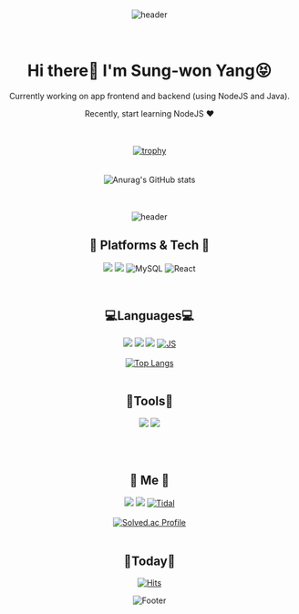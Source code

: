 <div align="center">
</br>

![header](https://capsule-render.vercel.app/api?type=egg&color=auto&height=250&section=header&text=ฅ^•ﻌ•^ฅ&fontSize=50&animation=blinking)
</br></br></br>
# Hi there👋 I'm Sung-won Yang😝
Currently working on app frontend and backend (using NodeJS and Java). 
  
Recently, start learning NodeJS ❤️

</br></br>
[![trophy](https://github-profile-trophy.vercel.app/?username=Suanna01&row=2&column=3&margin-w=15&margin-h=15&theme=buddhism)](https://github.com/ryo-ma/github-profile-trophy)
</br></br></br>
![Anurag's GitHub stats](https://github-readme-stats.vercel.app/api?username=Suanna01&show_icons=true&theme=flag-india)
</br></br></br>
  
  
![header](https://capsule-render.vercel.app/api?type=shark&color=auto&)

## 🌹 Platforms & Tech 🌹


<img src="https://img.shields.io/badge/Android-3DDC84?style=flat-square&logo=Android&logoColor=white"/> <img src="https://img.shields.io/badge/Node.js-339933?style=flat-square&logo=Node.js&logoColor=white"/> 
![MySQL](https://img.shields.io/badge/MySQL-4479A1?style=flat-square&logo=MySQL&logoColor=white)
![React](https://img.shields.io/badge/React-61DAFB?style=flat-square&logo=React&logoColor=white)

</br>

## 💻Languages💻


<img src="https://img.shields.io/badge/Java-007396?style=flat-square&logo=Java&logoColor=white"/> <img src="https://img.shields.io/badge/C-00599C?style=flat-square&logo=C&logoColor=white"/> <img src="https://img.shields.io/badge/Python-3776AB?style=flat-square&logo=Python&logoColor=white"/> 
[![JS](https://img.shields.io/badge/JavaScript-F7DF1E?style=flat-square&logo=JavaScript&logoColor=black)](github.com/Joowon0220/TODO-List)
</br></br>
[![Top Langs](https://github-readme-stats.vercel.app/api/top-langs/?username=Suanna01&layout=compact&theme=flag-india)](https://github.com/Suanna01/github-readme-stats)
</br></br>

## 🧰Tools🧰


<img src="https://img.shields.io/badge/Git-F05032?style=flat-square&logo=Git&logoColor=white"/> <img src="https://img.shields.io/badge/Firebase-FFCA28?style=flat-square&logo=Firebase&logoColor=white"/>

</br></br>

## 💫 Me 💫


<a href="https://mail.google.com/mail/u/0/#inbox" target="_blank"><img src="https://img.shields.io/badge/yangnony01@gmail.com-EA4335?style=flat-square&logo=Gmail&logoColor=white"/></a> <a href="https://blog.naver.com/yangnony01" target="_blank"><img src="https://img.shields.io/badge/NaverBlog-3DDC84?style=flat-square&logo=Naver&logoColor=white"/></a>
[![Tidal](https://img.shields.io/badge/Tistory-000000?style=flat-square&logo=Tidal&logoColor=white)](https://sungone.tistory.com/)
</br></br>
[![Solved.ac Profile](http://mazassumnida.wtf/api/v2/generate_badge?boj=mer0ng)](https://solved.ac/mer0ng)
 </br></br>

## 💌Today💌


[![Hits](https://hits.seeyoufarm.com/api/count/incr/badge.svg?url=https%3A%2F%2Fgithub.com%2FSuanna01&count_bg=%237CCCE5&title_bg=%23C8C8C8&icon=&icon_color=%23E7E7E7&title=hits&edge_flat=false)](https://hits.seeyoufarm.com)

 
![Footer](https://capsule-render.vercel.app/api?type=waving&color=auto&height=150&section=footer)

</div>
